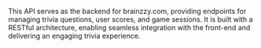 This API serves as the backend for brainzzy.com, providing endpoints for managing trivia questions, user scores, and game sessions. It is built with a RESTful architecture, enabling seamless integration with the front-end and delivering an engaging trivia experience.

